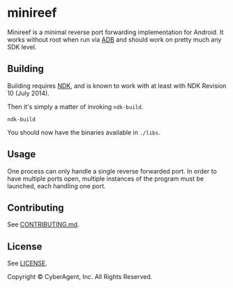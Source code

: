 # minireef

Minireef is a minimal reverse port forwarding implementation for Android. It works without root when run via [ADB](http://developer.android.com/tools/help/adb.html) and should work on pretty much any SDK level.

## Building

Building requires [NDK](https://developer.android.com/tools/sdk/ndk/index.html), and is known to work with at least with NDK Revision 10 (July 2014).

Then it's simply a matter of invoking `ndk-build`.

```
ndk-build
```

You should now have the binaries available in `./libs`.

## Usage

One process can only handle a single reverse forwarded port. In order to have multiple ports open, multiple instances of the program must be launched, each handling one port.

## Contributing

See [CONTRIBUTING.md](CONTRIBUTING.md).

## License

See [LICENSE](LICENSE).

Copyright © CyberAgent, Inc. All Rights Reserved.
